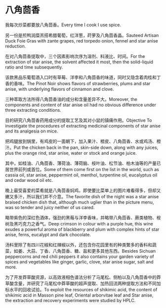 # 八角茴香

<p><span class="chinese">我每次炒菜都要放八角茴香。</span><span class="english">Every time I cook I use spice.</span></p>

<p><span class="chinese">另一份是煎鸭润糜羔搭希腊葡萄，红洋葱，莳萝及八角茴香晶。</span><span class="english">Sauteed Artisan Duck Foie Gras with zante grapes, red torpedo onion, fennel and star anise reduction.</span></p>

<p><span class="chinese">在对八角茴香提取中，三个因素影响次序为溶剂、料液比、时间。</span><span class="english">For the extraction of star anise, the solvent affected it most, then the solid-liquid ratio and time subsequently.</span></p>

<p><span class="chinese">该款黑品乐葡萄酒入口时有草莓、洋李和八角茴香的味道，同时又隐含着肉桂和丁香的香味。</span><span class="english">The Pinot Noir shows flavors of strawberries, plums and star anise, with underlying flavors of cinnamon and clove.</span></p>

<p><span class="chinese">三种萃取方法所得八角茴香油的成分和含量差异不大。</span><span class="english">Moreover, the components and content of star anise oil had no obvious difference under three extracting conditions.</span></p>

<p><span class="chinese">目的研究八角茴香药用成分的提取工艺及其对小鼠的镇痛作用。</span><span class="english">Objective To investigate the procedures of extracting medicinal components of star anise and its analgesia on mice.</span></p>

<p><span class="chinese">把鸡腿放到锅里，有鸡皮的一面朝下，加入果汁、橙皮、八角茴香、水或鸡汤、橙汁。</span><span class="english">Put the chicken back in the pan, skin-side down, along with any juices, plus the orange rind, star anise, water or stock and orange juice.</span></p>

<p><span class="chinese">其中，如桂油、八角茴香、薄荷油、薄荷脑、桉叶油、松节油、柏木油等的产量已居世界前列或首位。</span><span class="english">Some of them come first on the list in the world, such as cassia oil, star anise, peppermint oil, menthol, turpentine oil, eucalyptus oil and cedar wood oil etc.</span></p>

<p><span class="chinese">晚上最受喜爱的菜肴就是八角茴香焖鸡，即使要比菜单上的图片难看得多，但却又嫩又多汁，所以我们并不介意。</span><span class="english">The favorite dish of the night was a star anise braised chicken dish that, although much uglier than in the picture menu, was so tender and juicy neither of us cared.</span></p>

<p><span class="chinese">略带紫色的深红色酒体，强劲的黑莓与洋李香味，并略带八角茴香、蕨类植物、桉树及黑巧克力之香气。</span><span class="english">Deep crimson in colour with a purple hue, this wine exudes a powerful aroma of blackberry and plum with complex hints of star anise, ferns, eucalypt and dark chocolate.</span></p>

<p><span class="chinese">汤料里除了有四川花椒和红辣椒以外，还包含你花园里有的种类繁多的香料和蔬菜，如姜、大蒜、丁香、八角茴香、糖、盐和更多其他东西。</span><span class="english">Besides Sichuan peppercorns and red chili peppers it also contains your garden variety of spices and vegetables like ginger, garlic, clove, star anise sugar, salt and more.</span></p>

<p><span class="chinese">为了开发莽草酸资源，以高效液相色谱法分析了马尾松、侧柏以及八角茴香中的莽草酸含量，并研究了马尾松中莽草酸的超声提取、加热回流两种提取方法和不同加标水平的回收试验。</span><span class="english">To exploit the resources of shikimic acid, the content of shikimic acid in Masson pine leaf, Oriental arborvitae leaf and Star anise, the extraction and recovery experiments were studied by HPLC.</span></p>


